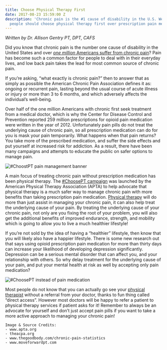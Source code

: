 ```yaml
---
title: Choose Physical Therapy First
date: 2017-08-23 15:59:00 Z
description: 'Chronic pain is the #1 cause of disability in the U.S. We discuss why
  people should choose physical therapy first over prescription pain medication.'
---
```


*Written by Dr. Allison Gentry PT, DPT, CAFS*

Did you know that chronic pain is the number one cause of disability in the United States and over *[one million](http://www.thegoodbody.com/chronic-pain-statistics/)*[ Americans suffer from chronic pain](http://www.thegoodbody.com/chronic-pain-statistics/)? Pain has become such a common factor for people to deal with in their everyday lives, and low back pain takes the lead for most common source of chronic pain.

If you’re asking, “what exactly is chronic pain?” then to answer that as simply as possible the American Chronic Pain Association defines it as: ongoing or recurrent pain, lasting beyond the usual course of acute illness or injury or more than 3 to 6 months, and which adversely affects the individual’s well-being.

Over half of the one million Americans with chronic first seek treatment from a medical doctor, which is why the Center for Disease Control and Prevention reported 259 million prescriptions for opioid pain medication were written in the year of 2012. Unfortunately pain pills do not treat the underlying cause of chronic pain, so all prescription medication can do for you is mask your pain temporarily. What happens when that pain returns?  You take more of the prescribed medication, and suffer the side effects and put yourself at increased risk for addiction. As a result, there have been many campaigns and attempts to educate the public on safer options to manage pain.

![#ChoostPT pain management banner](http://www.apta.org/uploadedImages/APTAorg/News_and_Publications/News_Now/ChoosePT800x400.jpg?n=5181)

A main focus of treating chronic pain without prescription medication has been physical therapy. The [#ChoosePT campaign](http://www.apta.org/PTinMotion/News/2016/6/7/ChoosePTCampaignLaunch/) was launched by the American Physical Therapy Association (APTA) to help advocate that physical therapy is a much safer way to manage chronic pain with more benefits than taking prescription pain medication. [Physical therapy](/) will do more than just assist in managing your chronic pain, it can also help treat the underlying cause of your pain. By treating the underlying cause of your chronic pain, not only are you fixing the root of your problem, you will also get the additional benefits of improved endurance, strength, and mobility which is going to allow you to live a much healthier lifestyle!

If you’re not sold by the idea of having a “healthier” lifestyle, then know that you will likely also have a happier lifestyle. There is some new research out that says using opioid prescription pain medication for more than thirty days can increase your likelihood of developing depression significantly. Depression can be a serious mental disorder that can affect you, and your relationship with others. So why delay treatment for the underlying cause of your pain, and put your mental health at risk as well by accepting only pain medication?

![#ChoosePT instead of pain medication](http://www.accessphysicaltherapywellness.com/wp-content/uploads/2017/01/choosept.png)

Most people do not know that you can actually go see your [physical therapist](/staff) without a referral from your doctor, thanks to fun thing called “direct access”. However most doctors will be happy to refer a patient to physical therapy services if patient asks for it! Remember to always be an advocate for yourself and don’t just accept pain pills if you want to take a more active approach to managing your chronic pain!

    Image & Source Credits:
    - www.apta.org
    - theacpa.org
    - www.thegoodbody.com/chronic-pain-statistics
    - www.moveforwardpt.com